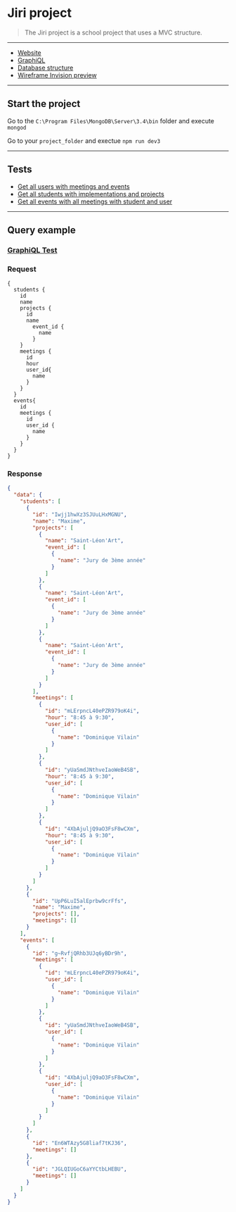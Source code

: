 # Jiri project
> The Jiri project is a school project that uses a MVC structure.
* * *
* [Website](http://localhost:3000)
* [GraphiQL](http://localhost:3000/graphiql)
* [Database structure](https://github.com/MaximeScibetta/Jiri/blob/master/research/database_structure.jpg)
* [Wireframe Invision preview](https://projects.invisionapp.com/d/main#/console/12685380/265823917/preview)

* * *
## Start the project
Go to the `C:\Program Files\MongoDB\Server\3.4\bin` folder and execute `mongod`

Go to your `project_folder` and exectue `npm run dev3`
* * * 
## Tests
* [Get all users with meetings and events](http://localhost:3000/graphiql?query=%7B%0A%20%20users%20%7B%0A%20%20%20%20id%0A%20%20%20%20name%0A%20%20%20%20email%0A%20%20%20%20password%0A%20%20%20%20company%0A%20%20%20%20meetings%7B%0A%20%20%20%20%20%20id%0A%20%20%20%20%20%20start_time%0A%20%20%20%20%20%20end_time%0A%20%20%20%20%20%20student_id%7B%0A%20%20%20%20%20%20%20%20id%0A%20%20%20%20%20%20%20%20name%0A%20%20%20%20%20%20%20%20email%0A%20%20%20%20%20%20%7D%0A%20%20%20%20%20%20event_id%7B%0A%20%20%20%20%20%20%20%20id%0A%20%20%20%20%20%20%20%20course_name%0A%20%20%20%20%20%20%20%20academic_year%0A%20%20%20%20%20%20%7D%0A%20%20%20%20%7D%0A%20%20%7D%0A%7D)
* [Get all students with implementations and projects](http://localhost:3000/graphiql?query=%7B%0A%20%20students%20%7B%0A%20%20%20%20id%0A%20%20%20%20name%0A%20%20%20%20email%0A%20%20%20%20implementations%20%7B%0A%20%20%20%20%20%20id%0A%20%20%20%20%20%20url_github%0A%20%20%20%20%20%20url_project%0A%20%20%20%20%20%20event_id%7B%0A%20%20%20%20%20%20%20%20id%0A%20%20%20%20%20%20%20%20course_name%0A%20%20%20%20%20%20%20%20academic_year%0A%20%20%20%20%20%20%7D%0A%20%20%20%20%20%20project_id%7B%0A%20%20%20%20%20%20%20%20id%0A%20%20%20%20%20%20%20%20name%0A%20%20%20%20%20%20%20%20description%0A%20%20%20%20%20%20%7D%0A%20%20%20%20%7D%0A%20%20%7D%0A%7D)
* [Get all events with all meetings with student and user ](http://localhost:3000/graphiql?query=%7B%0A%20%20events%7B%0A%20%20%20%20id%0A%20%20%20%20course_name%0A%20%20%20%20academic_year%0A%20%20%20%20meetings%20%7B%0A%20%20%20%20%20%20start_time%0A%20%20%20%20%20%20end_time%0A%20%20%20%20%20%20user_id%7B%0A%20%20%20%20%20%20%20%20id%0A%20%20%20%20%20%20%20%20name%0A%20%20%20%20%20%20%7D%0A%20%20%20%20%20%20student_id%7B%0A%20%20%20%20%20%20%20%20id%0A%20%20%20%20%20%20%20%20name%0A%20%20%20%20%20%20%7D%0A%20%20%20%20%7D%0A%20%20%7D%0A%7D)
* * *
## Query example
### [GraphiQL Test](http://localhost:3000/graphiql?query=%7B%0A%20%20students%20%7B%0A%20%20%20%20id%0A%20%20%20%20name%0A%20%20%20%20projects%20%7B%0A%20%20%20%20%20%20id%0A%20%20%20%20%20%20name%0A%20%20%20%20%09event_id%20%7B%0A%20%20%20%20%09%20%20name%0A%20%20%20%20%09%7D%0A%20%20%20%20%7D%0A%20%20%20%20meetings%20%7B%0A%20%20%20%20%20%20id%0A%20%20%20%20%20%20hour%0A%20%20%20%20%20%20user_id%7B%0A%20%20%20%20%20%20%20%20name%0A%20%20%20%20%20%20%7D%0A%20%20%20%20%7D%0A%20%20%7D%0A%20%20events%7B%0A%20%20%20%20id%0A%20%20%20%20meetings%20%7B%0A%20%20%20%20%20%20id%0A%20%20%20%20%20%20user_id%20%7B%0A%20%20%20%20%20%20%20%20name%0A%20%20%20%20%20%20%7D%0A%20%20%20%20%7D%0A%20%20%7D%0A%7D)
### Request
```
{
  students {
    id
    name
    projects {
      id
      name
    	event_id {
    	  name
    	}
    }
    meetings {
      id
      hour
      user_id{
        name
      }
    }
  }
  events{
    id
    meetings {
      id
      user_id {
        name
      }
    }
  }
}
```
### Response
```json
{
  "data": {
    "students": [
      {
        "id": "Iwjj1hwXz3SJUuLHxMGNU",
        "name": "Maxime",
        "projects": [
          {
            "name": "Saint-Léon'Art",
            "event_id": [
              {
                "name": "Jury de 3ème année"
              }
            ]
          },
          {
            "name": "Saint-Léon'Art",
            "event_id": [
              {
                "name": "Jury de 3ème année"
              }
            ]
          },
          {
            "name": "Saint-Léon'Art",
            "event_id": [
              {
                "name": "Jury de 3ème année"
              }
            ]
          }
        ],
        "meetings": [
          {
            "id": "mLErpncL40ePZR979oK4i",
            "hour": "8:45 à 9:30",
            "user_id": [
              {
                "name": "Dominique Vilain"
              }
            ]
          },
          {
            "id": "yUaSmdJNthveIaoWeB4SB",
            "hour": "8:45 à 9:30",
            "user_id": [
              {
                "name": "Dominique Vilain"
              }
            ]
          },
          {
            "id": "4XbAjuljQ9aO3FsF8wCXm",
            "hour": "8:45 à 9:30",
            "user_id": [
              {
                "name": "Dominique Vilain"
              }
            ]
          }
        ]
      },
      {
        "id": "UpP6LuI5alEprbw9crFfs",
        "name": "Maxime",
        "projects": [],
        "meetings": []
      }
    ],
    "events": [
      {
        "id": "g~RvfjQRhb3UJq6yBDr9h",
        "meetings": [
          {
            "id": "mLErpncL40ePZR979oK4i",
            "user_id": [
              {
                "name": "Dominique Vilain"
              }
            ]
          },
          {
            "id": "yUaSmdJNthveIaoWeB4SB",
            "user_id": [
              {
                "name": "Dominique Vilain"
              }
            ]
          },
          {
            "id": "4XbAjuljQ9aO3FsF8wCXm",
            "user_id": [
              {
                "name": "Dominique Vilain"
              }
            ]
          }
        ]
      },
      {
        "id": "En6WTAzy5G8liaf7tKJ36",
        "meetings": []
      },
      {
        "id": "JGLQIUGoC6aYYCtbLHEBU",
        "meetings": []
      }
    ]
  }
}
```